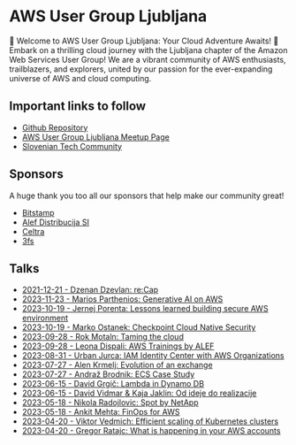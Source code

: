 # AWS User Group Ljubljana
🚀 Welcome to AWS User Group Ljubljana: Your Cloud Adventure Awaits! 🚀
Embark on a thrilling cloud journey with the Ljubljana chapter of the Amazon Web Services User Group! We are a vibrant community of AWS enthusiasts, trailblazers, and explorers, united by our passion for the ever-expanding universe of AWS and cloud computing.

## Important links to follow
- [Github Repository](https://github.com/alternativc/awsusergroup/)
- [AWS User Group Ljubljana Meetup Page](https://www.meetup.com/aws-user-group-ljubljana)
- [Slovenian Tech Community](https://sloveniantech.slack.com/)

## Sponsors
A huge thank you too all our sponsors that help make our community great!
- [Bitstamp](https://www.bitstamp.net)
- [Alef Distribucija SI](https://www.alef.com)
- [Celtra](https://www.celtra.com)
- [3fs](https://www.3fs.cloud/)
## Talks
- [2021-12-21 - Dzenan Dzevlan: re:Cap](https://github.com/alternativc/awsusergroup/blob/master/meetups/20231221/Dzenan%20Dzevlan%20-%20re%3ACap.pdf)
- [2023-11-23 - Marios Parthenios: Generative AI on AWS](https://github.com/alternativc/awsusergroup/blob/master/meetups/20231123/Marios%20Parthenios%20-%20Generative%20AI%20on%20AWS.pdf)
- [2023-10-19 - Jernej Porenta: Lessons learned building secure AWS environment](https://github.com/alternativc/awsusergroup/blob/master/meetups/20231019/Jernej%20Porenta%20-%20Lessons%20learned%20building%20secure%20AWS%20environment.pdf)
- [2023-10-19 - Marko Ostanek: Checkpoint Cloud Native Security](https://github.com/alternativc/awsusergroup/blob/master/meetups/20231019/Marko%20Ostanek%20-%20Checkpoint%20Cloud%20Native%20Security.pdf)
- [2023-09-28 - Rok Motaln: Taming the cloud](https://github.com/alternativc/awsusergroup/blob/master/meetups/20230928/Rok%20Motaln%20-%20Taming%20the%20cloud.pdf)
- [2023-09-28 - Leona Dispali: AWS Trainings by ALEF](https://github.com/alternativc/awsusergroup/blob/master/meetups/20230928/Leona%20Dispali%20-%20AWS%20Trainings%20by%20ALEF.pdf)
- [2023-08-31 - Urban Jurca: IAM Identity Center with AWS Organizations](https://github.com/alternativc/awsusergroup/blob/master/meetups/20230831/Urban%20Jurca%20-%20IAM%20Identity%20Center%20with%20AWS%20Organizations.pdf)
- [2023-07-27 - Alen Krmelj: Evolution of an exchange](https://github.com/alternativc/awsusergroup/blob/master/meetups/20230727/Alen%20Krmelj%20-%20Evolution%20of%20an%20exchange.pdf)
- [2023-07-27 - Andraž Brodnik: ECS Case Study](https://github.com/alternativc/awsusergroup/blob/master/meetups/20230727/Andra%C5%BE%20Brodnik%20-%20ECS%20Case%20Study.pdf)
- [2023-06-15 - David Grgič: Lambda in Dynamo DB](https://github.com/alternativc/awsusergroup/blob/master/meetups/20230615/David%20Grgi%C4%8D%20-%20Lambda%20in%20Dynamo%20DB.pdf)
- [2023-06-15 - David Vidmar & Kaja Jaklin: Od ideje do realizacije](https://github.com/alternativc/awsusergroup/blob/master/meetups/20230615/David%20Vidmar%20%26%20Kaja%20Jaklin%20-%20Od%20ideje%20do%20realizacije.pdf)
- [2023-05-18 - Nikola Radojlovic:  Spot by NetApp](https://github.com/alternativc/awsusergroup/blob/master/meetups/20230518/Nikola%20Radojlovic%20-%20%20Spot%20by%20NetApp.pdf)
- [2023-05-18 - Ankit Mehta: FinOps for AWS](https://github.com/alternativc/awsusergroup/blob/master/meetups/20230518/Ankit%20Mehta%20-%20FinOps%20for%20AWS.pdf)
- [2023-04-20 - Viktor Vedmich: Efficient scaling of Kubernetes clusters](https://github.com/alternativc/awsusergroup/blob/master/meetups/20230420/Viktor%20Vedmich%20-%20Efficient%20scaling%20of%20Kubernetes%20clusters.pdf)
- [2023-04-20 - Gregor Ratajc: What is happening in your AWS accounts](https://github.com/alternativc/awsusergroup/blob/master/meetups/20230420/Gregor%20Ratajc%20-%20What%20is%20happening%20in%20your%20AWS%20account.pdf)
